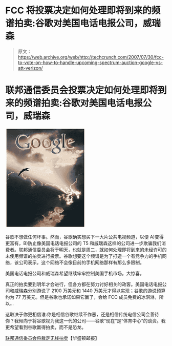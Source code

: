 # FCC 将投票决定如何处理即将到来的频谱拍卖:谷歌对美国电话电报公司，威瑞森

> 原文：<https://web.archive.org/web/http://techcrunch.com/2007/07/30/fcc-to-vote-on-how-to-handle-upcoming-spectrum-auction-google-vs-att-verizon/>

# 联邦通信委员会投票决定如何处理即将到来的频谱拍卖:谷歌对美国电话电报公司，威瑞森

[![googlefccauc.jpg](img/2464af43b3c519f9be6d5d8a3e5da411.png)](https://web.archive.org/web/20130628183208/http://tctechcrunch2011.files.wordpress.com/2007/07/googlefccauc.jpg "googlefccauc.jpg")

谷歌不想做任何坏事。然而，谷歌确实想买下一大片公共电视频道，以便 A)变得更富有，B)防止像美国电话电报公司的 T5 和威瑞森这样的公司进一步欺骗我们消费者。联邦通信委员会将于明天，也就是周二，就如何处理即将到来的未经许可的未使用频谱的拍卖进行投票。谷歌想要这个频谱是为了打造一个有竞争力的手机网络，该公司表示，这个网络不会像目前的手机网络那样有那么多限制。

美国电话电报公司和威瑞森希望继续牢牢控制美国手机市场。大惊喜。

真正的拍卖要到明年才会进行，但各方都在努力讨好相关的政客。美国电话电报公司和威瑞森分别游说了 2100 万美元和 1440 万美元才得以实现；谷歌的游说预算约为 77 万美元。但是谷歌也承诺如果它赢了，会给 FCC 成员免费的冰淇淋，所以…

这取决于你更相信谁:你是相信谷歌继续不作恶，还是相信传统电信公司会善待你？我倾向于将谷歌视为我这一代的公司——谷歌“现在”是“体育中心”的谈资。我更希望看到谷歌赢得拍卖，而不是恐龙。

[联邦通信委员会将裁定无线拍卖](https://web.archive.org/web/20130628183208/http://www.washingtonpost.com/wp-dyn/content/article/2007/07/29/AR2007072901259.html?hpid=topnews)【华盛顿邮报】
